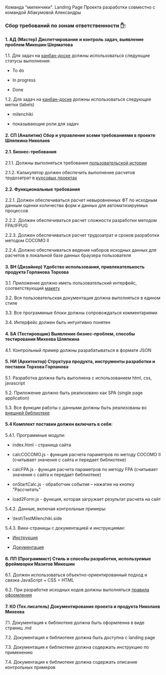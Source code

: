 Команда "миленчики". Landing Page Проекта разработки совместно с командой Абакумовой Александры

### Сбор требований по зонам ответственности [✋](https://okoff.github.io/gauss/%D0%92%D0%9F%D0%9F%201-4.3%20%D0%9F%D1%80%D0%B0%D0%BA%D1%82%D0%B8%D0%BA%D1%83%D0%BC%201.pdf):
#### 1. АД (Мастер)	Диспетчирование и контроль задач, выявление проблем	Микешин	Шерматова
1.1. Для задач на [канбан-доске](https://github.com/stankin/oop-app/projects/5) должны использоваться следующие статусы выполнения:

- To do

- In progress

- Done

1.2. Для задач на [канбан-доске](https://github.com/stankin/oop-app/projects/5) должны использоваться следующие метки (labels)

- milenchiki

- показывающие роли для задач

#### 2. СП (Аналитик)	Сбор и управление всеми требованиями в проекте	Шляпкина	Николаев
#### 2.1. Бизнес-требования
2.1.1. Должны выполняться требования [пользовательской истории](https://github.com/stankin/oop-app/issues)

2.1.2. Калькулятор должен обеспечить выполнение расчетов трудозатрат в [курсовых проектах](https://github.com/stankin/design-1/wiki#%D0%9A%D1%83%D1%80%D1%81%D0%BE%D0%B2%D0%BE%D0%B9-%D0%BF%D1%80%D0%BE%D0%B5%D0%BA%D1%82)

#### 2.2. Функциональные требования
2.2.1. Должен обеспечиваться расчет невыровненных ФТ по исходным данным оценки количества форм и данных для автоматизируемых процессов

2.2.2. Должен обеспечиваться расчет сложности разработки методом FPA/IFPUG

2.2.3. Должен обеспечиваться расчет трудозатрат и сроков разработки методом COCOMO II

2.2.4. Должно обеспечиваться ведение наборов исходных данных для расчетов в локальной базе данных браузера пользователя

#### 3. ВН (Дизайнер)	Удобство использования, привлекательность продукта	Горланова	Торхова
3.1. Приложение должно иметь пользовательский интерфейс, соответствующий [макету](https://github.com/AirNus/AirNus.github.io/blob/master/busgame/Maket.PNG)

3.2. Вся пользовательская документация должна выполняться в едином стиле

3.3. Все программные блоки должны сопровождаться комментариями

3.4. Интерфейс должен быть интуитивно понятен

#### 4. БА (Тестировщик)	Выявление бизнес-проблем, способы тестирования	Михеева	Шляпкина

4.1. Контрольный пример должны разрабатываться в формате JSON

#### 5. НИ (Архитектор)	Структура продукта, инструменты разработки и поставки	Торхова	Горланова
5.1. Разработка должна быть выполнена с использованием html, css, javascript

5.2. Приложение должно быть реализовано как SPA (single page application)

5.3. Все функции работы с данными должны быть реализованы во [внешней библиотеке](https://github.com/stankin/oop-model/tree/master/practice_team)

#### 5.4 Комплект поставки должен включать в себя:
5.4.1. Программные модули:

- index.html - страница сайта

- calcCOCOMO.js - функция расчета параметров по методу COCOMO II (считывает значения с сайта и передает библиотеке)

- calcFPA.js - функция расчета параметров по методу FPA (считывает значения с сайта и передает библиотеке)

- onStartCalc.js - обработчик события – нажатие на кнопку "Рассчитать"

- load2Form.js - функция, которая загружает результат расчета на сайт

5.4.2. Данные, включая контрольные примеры:
- \test\TestMilenchiki.side

5.4.3. Вики-страницы с документацией и инструкциями:

- [Инструкция](https://github.com/AirNus/AirNus.github.io/wiki/Business-game-%E2%80%93-%D0%98%D0%BD%D1%81%D1%82%D1%80%D1%83%D0%BA%D1%86%D0%B8%D1%8F)

- [Документация](https://github.com/stankin/oop-app/blob/master/milenchiki/README.md)

#### 6. ПП (Программист)	Стиль и способы разработки, используемые фреймворки	Мазитов	Микешин
6.1. Должен использоваться объектно-ориентированный подход и связка JavaScript + CSS + HTML

6.2. При разработке исходных кодов должны выполняться [правила оформления](https://github.com/AirNus/AirNus.github.io/wiki/Business-game-%E2%80%93-%D0%9F%D1%80%D0%B0%D0%B2%D0%B8%D0%BB%D0%B0-%D0%BE%D1%84%D0%BE%D1%80%D0%BC%D0%BB%D0%B5%D0%BD%D0%B8%D1%8F-%D0%BA%D0%BE%D0%B4%D0%B0)

#### 7. КО (Тех.писатель)	Документирование проекта и продукта	Николаев	Михеева

7.1. Документация к библиотеке должна быть оформленна в виде страниц .md

7.2. Документация к библиотеке должна быть доступна с landing page

7.3. Документация к библиотеке должна содержать инструкцию по применению

7.4. Документация к библиотеке должна содержать описание контрольных примеров
